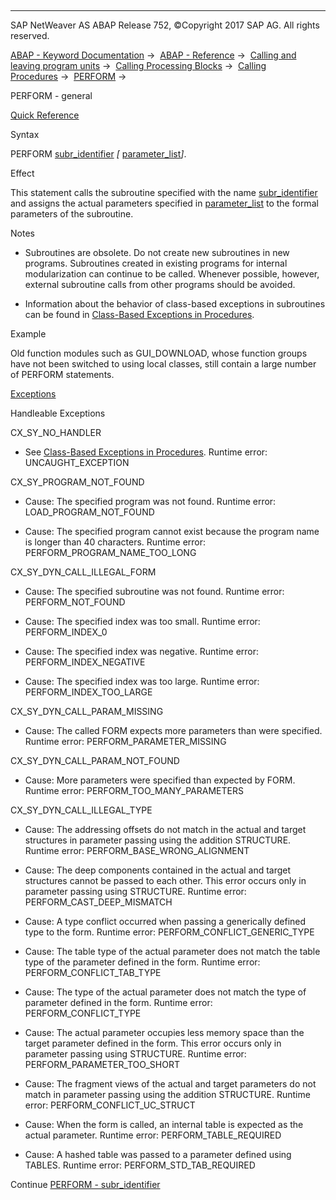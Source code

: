   

* * *

SAP NetWeaver AS ABAP Release 752, ©Copyright 2017 SAP AG. All rights reserved.

[ABAP - Keyword Documentation](https://help.sap.com/doc/abapdocu_752_index_htm/7.52/en-US/abenabap.htm) →  [ABAP - Reference](https://help.sap.com/doc/abapdocu_752_index_htm/7.52/en-US/abenabap_reference.htm) →  [Calling and leaving program units](https://help.sap.com/doc/abapdocu_752_index_htm/7.52/en-US/abenabap_execution.htm) →  [Calling Processing Blocks](https://help.sap.com/doc/abapdocu_752_index_htm/7.52/en-US/abencall_processing_blocks.htm) →  [Calling Procedures](https://help.sap.com/doc/abapdocu_752_index_htm/7.52/en-US/abencall_procedures.htm) →  [PERFORM](https://help.sap.com/doc/abapdocu_752_index_htm/7.52/en-US/abapperform.htm) → 

PERFORM - general

[Quick Reference](https://help.sap.com/doc/abapdocu_752_index_htm/7.52/en-US/abapperform_shortref.htm)

Syntax

PERFORM [subr\_identifier](https://help.sap.com/doc/abapdocu_752_index_htm/7.52/en-US/abapperform_form.htm) *\[* [parameter\_list](https://help.sap.com/doc/abapdocu_752_index_htm/7.52/en-US/abapperform_parameters.htm)*\]*.

Effect

This statement calls the subroutine specified with the name [subr\_identifier](https://help.sap.com/doc/abapdocu_752_index_htm/7.52/en-US/abapperform_form.htm) and assigns the actual parameters specified in [parameter\_list](https://help.sap.com/doc/abapdocu_752_index_htm/7.52/en-US/abapperform_parameters.htm) to the formal parameters of the subroutine.

Notes

-   Subroutines are obsolete. Do not create new subroutines in new programs. Subroutines created in existing programs for internal modularization can continue to be called. Whenever possible, however, external subroutine calls from other programs should be avoided.
    
-   Information about the behavior of class-based exceptions in subroutines can be found in [Class-Based Exceptions in Procedures](https://help.sap.com/doc/abapdocu_752_index_htm/7.52/en-US/abenexceptions_procedures.htm).
    

Example

Old function modules such as GUI\_DOWNLOAD, whose function groups have not been switched to using local classes, still contain a large number of PERFORM statements.

[Exceptions](https://help.sap.com/doc/abapdocu_752_index_htm/7.52/en-US/abenabap_language_exceptions.htm)

Handleable Exceptions

CX\_SY\_NO\_HANDLER

-   See [Class-Based Exceptions in Procedures](https://help.sap.com/doc/abapdocu_752_index_htm/7.52/en-US/abenexceptions_procedures.htm).
    Runtime error: UNCAUGHT\_EXCEPTION
    

CX\_SY\_PROGRAM\_NOT\_FOUND

-   Cause: The specified program was not found.
    Runtime error: LOAD\_PROGRAM\_NOT\_FOUND
    
-   Cause: The specified program cannot exist because the program name is longer than 40 characters.
    Runtime error: PERFORM\_PROGRAM\_NAME\_TOO\_LONG
    

CX\_SY\_DYN\_CALL\_ILLEGAL\_FORM

-   Cause: The specified subroutine was not found.
    Runtime error: PERFORM\_NOT\_FOUND
    
-   Cause: The specified index was too small.
    Runtime error: PERFORM\_INDEX\_0
    
-   Cause: The specified index was negative.
    Runtime error: PERFORM\_INDEX\_NEGATIVE
    
-   Cause: The specified index was too large.
    Runtime error: PERFORM\_INDEX\_TOO\_LARGE
    

CX\_SY\_DYN\_CALL\_PARAM\_MISSING

-   Cause: The called FORM expects more parameters than were specified.
    Runtime error: PERFORM\_PARAMETER\_MISSING
    

CX\_SY\_DYN\_CALL\_PARAM\_NOT\_FOUND

-   Cause: More parameters were specified than expected by FORM.
    Runtime error: PERFORM\_TOO\_MANY\_PARAMETERS
    

CX\_SY\_DYN\_CALL\_ILLEGAL\_TYPE

-   Cause: The addressing offsets do not match in the actual and target structures in parameter passing using the addition STRUCTURE.
    Runtime error: PERFORM\_BASE\_WRONG\_ALIGNMENT
    
-   Cause: The deep components contained in the actual and target structures cannot be passed to each other. This error occurs only in parameter passing using STRUCTURE.
    Runtime error: PERFORM\_CAST\_DEEP\_MISMATCH
    
-   Cause: A type conflict occurred when passing a generically defined type to the form.
    Runtime error: PERFORM\_CONFLICT\_GENERIC\_TYPE
    
-   Cause: The table type of the actual parameter does not match the table type of the parameter defined in the form.
    Runtime error: PERFORM\_CONFLICT\_TAB\_TYPE
    
-   Cause: The type of the actual parameter does not match the type of parameter defined in the form.
    Runtime error: PERFORM\_CONFLICT\_TYPE
    
-   Cause: The actual parameter occupies less memory space than the target parameter defined in the form. This error occurs only in parameter passing using STRUCTURE.
    Runtime error: PERFORM\_PARAMETER\_TOO\_SHORT
    
-   Cause: The fragment views of the actual and target parameters do not match in parameter passing using the addition STRUCTURE.
    Runtime error: PERFORM\_CONFLICT\_UC\_STRUCT
    
-   Cause: When the form is called, an internal table is expected as the actual parameter.
    Runtime error: PERFORM\_TABLE\_REQUIRED
    
-   Cause: A hashed table was passed to a parameter defined using TABLES.
    Runtime error: PERFORM\_STD\_TAB\_REQUIRED
    

Continue
[PERFORM - subr\_identifier](https://help.sap.com/doc/abapdocu_752_index_htm/7.52/en-US/abapperform_form.htm)